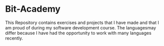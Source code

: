 # Bit-Academy

This Repository contains exercises and projects that I have made and that I am proud of during my software development course.
The languages ​​may differ because I have had the opportunity to work with many languages ​​recently.
